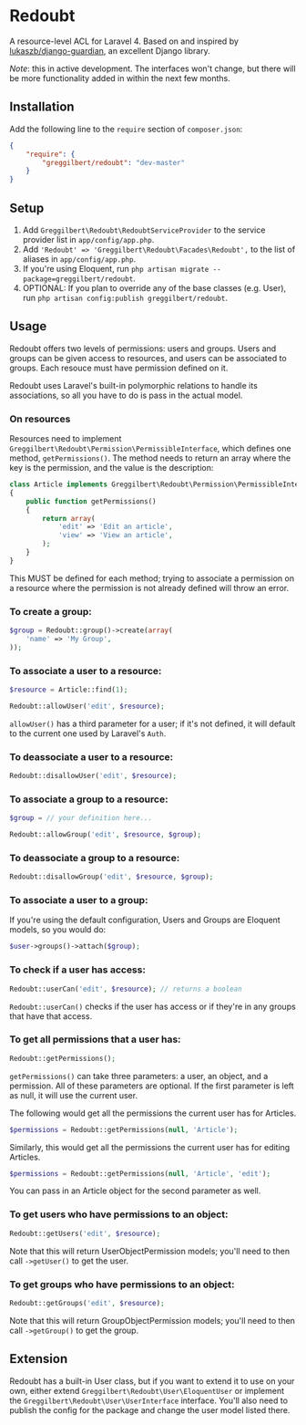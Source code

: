Redoubt
=========

A resource-level ACL for Laravel 4. Based on and inspired by [lukaszb/django-guardian](https://github.com/lukaszb/django-guardian), an excellent Django library.

*Note*: this in active development. The interfaces won't change, but there will be more functionality added in within the next few months.

## Installation

Add the following line to the `require` section of `composer.json`:

```json
{
    "require": {
        "greggilbert/redoubt": "dev-master"
    }
}
```

## Setup

1. Add `Greggilbert\Redoubt\RedoubtServiceProvider` to the service provider list in `app/config/app.php`.
2. Add `'Redoubt' => 'Greggilbert\Redoubt\Facades\Redoubt',` to the list of aliases in `app/config/app.php`.
3. If you're using Eloquent, run `php artisan migrate --package=greggilbert/redoubt`.
4. OPTIONAL: If you plan to override any of the base classes (e.g. User), run `php artisan config:publish greggilbert/redoubt`.

## Usage

Redoubt offers two levels of permissions: users and groups. Users and groups can be given access to resources, and users can be associated to groups. Each resouce must have permission defined on it.

Redoubt uses Laravel's built-in polymorphic relations to handle its associations, so all you have to do is pass in the actual model.

### On resources

Resources need to implement `Greggilbert\Redoubt\Permission\PermissibleInterface`, which defines one method, `getPermissions()`. The method needs to return an array where the key is the permission, and the value is the description:

```php
class Article implements Greggilbert\Redoubt\Permission\PermissibleInterface
{
    public function getPermissions()
    {
        return array(
            'edit' => 'Edit an article',
            'view' => 'View an article',
        );
    }
}
```

This MUST be defined for each method; trying to associate a permission on a resource where the permission is not already defined will throw an error.

### To create a group:

```php
$group = Redoubt::group()->create(array(
    'name' => 'My Group',
));
```

### To associate a user to a resource:

```php
$resource = Article::find(1);

Redoubt::allowUser('edit', $resource);
```

`allowUser()` has a third parameter for a user; if it's not defined, it will default to the current one used by Laravel's `Auth`.

### To deassociate a user to a resource:

```php
Redoubt::disallowUser('edit', $resource);
```

### To associate a group to a resource:

```php
$group = // your definition here...

Redoubt::allowGroup('edit', $resource, $group);
```

### To deassociate a group to a resource:

```php
Redoubt::disallowGroup('edit', $resource, $group);
```

### To associate a user to a group:

If you're using the default configuration, Users and Groups are Eloquent models, so you would do:

```php
$user->groups()->attach($group);
```

### To check if a user has access:

```php
Redoubt::userCan('edit', $resource); // returns a boolean
```

`Redoubt::userCan()` checks if the user has access or if they're in any groups that have that access.

### To get all permissions that a user has:

```php
Redoubt::getPermissions();
```

`getPermissions()` can take three parameters: a user, an object, and a permission. All of these parameters are optional. If the first parameter is left as null, it will use the current user.

The following would get all the permissions the current user has for Articles.

```php
$permissions = Redoubt::getPermissions(null, 'Article');
```

Similarly, this would get all the permissions the current user has for editing Articles.

```php
$permissions = Redoubt::getPermissions(null, 'Article', 'edit');
```

You can pass in an Article object for the second parameter as well.


### To get users who have permissions to an object:

```php
Redoubt::getUsers('edit', $resource);
```

Note that this will return UserObjectPermission models; you'll need to then call `->getUser()` to get the user.

### To get groups who have permissions to an object:

```php
Redoubt::getGroups('edit', $resource);
```

Note that this will return GroupObjectPermission models; you'll need to then call `->getGroup()` to get the group.

## Extension

Redoubt has a built-in User class, but if you want to extend it to use on your own, either extend `Greggilbert\Redoubt\User\EloquentUser` or implement the `Greggilbert\Redoubt\User\UserInterface` interface. You'll also need to publish the config for the package and change the user model listed there.
